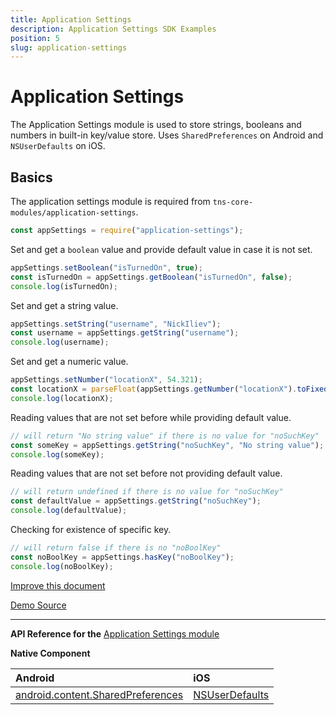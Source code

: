 ```yaml
---
title: Application Settings
description: Application Settings SDK Examples
position: 5
slug: application-settings
---
```


# Application Settings

The Application Settings module is used to store strings, booleans and numbers in built-in key/value store.
Uses `SharedPreferences` on Android and `NSUserDefaults` on iOS.

## Basics

The application settings module is required from `tns-core-modules/application-settings`.
```JavaScript
const appSettings = require("application-settings");
```

Set and get a `boolean` value and provide default value in case it is not set.
```JavaScript
appSettings.setBoolean("isTurnedOn", true);
const isTurnedOn = appSettings.getBoolean("isTurnedOn", false);
console.log(isTurnedOn);
```

Set and get a string value.
```JavaScript
appSettings.setString("username", "NickIliev");
const username = appSettings.getString("username");
console.log(username);
```

Set and get a numeric value.
```JavaScript
appSettings.setNumber("locationX", 54.321);
const locationX = parseFloat(appSettings.getNumber("locationX").toFixed(3));
console.log(locationX);
```

Reading values that are not set before while providing default value.
```JavaScript
// will return "No string value" if there is no value for "noSuchKey"
const someKey = appSettings.getString("noSuchKey", "No string value");
console.log(someKey);
```

Reading values that are not set before not providing default value.
```JavaScript
// will return undefined if there is no value for "noSuchKey"
const defaultValue = appSettings.getString("noSuchKey");
console.log(defaultValue);
```

Checking for existence of specific key.
```JavaScript
// will return false if there is no "noBoolKey"
const noBoolKey = appSettings.hasKey("noBoolKey");
console.log(noBoolKey);
```

[Improve this document](undefined/edit/master/app/application-settings/basics/article.md)

[Demo Source](undefined/edit/master/app/application-settings/basics)

---

**API Reference for the** [Application Settings module](https://docs.nativescript.org/api-reference/modules/_application_settings_)

**Native Component**

| Android               | iOS      |
|:----------------------|:---------|
| [android.content.SharedPreferences](https://developer.android.com/reference/android/content/SharedPreferences.html) | [NSUserDefaults](https://developer.apple.com/documentation/foundation/userdefaults) | 


